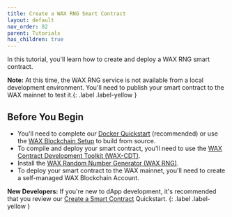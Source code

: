 ```yaml
---
title: Create a WAX RNG Smart Contract
layout: default
nav_order: 82
parent: Tutorials
has_children: true
---
```


In this tutorial, you'll learn how to create and deploy a WAX RNG smart contract.

<strong>Note:</strong> At this time, the WAX RNG service is not available from a local development environment. You'll need to publish your smart contract to the WAX mainnet to test it.{: .label .label-yellow }

## Before You Begin

* You'll need to complete our [Docker Quickstart](/docs/docker_qstart) (recommended) or use the [WAX Blockchain Setup](/docs/blockchain_setup) to build from source.
* To compile and deploy your smart contract, you'll need to use the [WAX Contract Development Toolkit (WAX-CDT)](/docs/cdt).
* Install the [WAX Random Number Generator (WAX RNG)](/docs/rng_setup).
* To deploy your smart contract to the WAX mainnet, you'll need to create a self-managed WAX Blockchain Account.

<strong>New Developers:</strong> If you're new to dApp development, it's recommended that you review our [Create a Smart Contract](/docs/dapp_hello_world) Quickstart.
{: .label .label-yellow }


